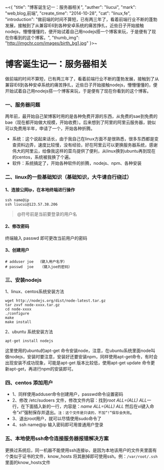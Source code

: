 ~<{
    "title": "博客诞生记一：服务器相关",
    "auther": "liucui",
    "mark": "web,blog,前端",
    "create_time": "2014-10-28",
    "cat": "linux,fe",
    "introduction": "做前端的时间不算短，已有两三年了，看着前端行业不断的蓬勃发展，接触到了从兼容IE6到各种安卓系统的痛苦挣扎，近些日子开始接触nodejs，懵懵懂懂的，便开始试着自己用nodejs搭一个博客来玩，于是便有了现在你看到的这个博客。",
    "thumb_img": "http://imgchr.com/images/birth_bg1.jpg"
}>~

# 博客诞生记一：服务器相关

做前端的时间不算短，已有两三年了，看着前端行业不断的蓬勃发展，接触到了从兼容IE6到各种安卓系统的痛苦挣扎，近些日子开始接触nodejs，懵懵懂懂的，便开始试着自己用nodejs搭一个博客来玩，于是便有了现在你看到的这个博客。

### 一、服务器问题
两年前，最开始自己架博客时用的是各种免费开源的东西，从免费的sae到免费的bae（现在都开始做大规模，开始收费）。后来想到了阿里的阿里云服务器，貌似可以免费用半年，申请了一个，开始各种折腾。

- 系统：这个说起来话长，由于我自己在linux方面不是很熟悉，很多东西都是变查资料边弄，速度比较慢，没有经验，好在阿里云可以更换服务器系统，感谢伟大的阿里云，给像我这样的菜鸟提供了便利，从linux换到ubuntu再到现在的centos，系统被我换了个遍。
- 软件：系统搞定了，开始各种软件的折腾，nodejs、npm、各种安装

### 二、linux的一些基础知识（基础知识，大牛请自行绕过）

#### 1、连接公网ip，在本地终端进行操作

```shell
ssh name@ip
ssh liucui@123.57.38.206
```

> @符号前是当前要登录的用户名

#### 2、修改密码
终端输入 passwd 即可更改当前用户的密码

#### 3、创建用户
```shell
# adduser joe  （键入用户名字）
# passwd  joe   （键入joe的密码）
```

### 三、安装nodejs
1、linux、centos系统安装方法
``` shell
wget http://nodejs.org/dist/node-latest.tar.gz
tar zxvf node-xxxx.tar.gz 
cd node-xxxx
./configure
make 
make install
```

2、ubuntu 系统安装方法
```shell
apt-get install nodejs
```

这里使用的ubuntu的apt-get 命令安装node，注意，在ubuntu系统里面node叫做nodejs，安装时要注意，安装好还要安装npm，同样使用apt-get命令，有时会出现安装不成功现象，可能是apt-get 版本比较低，使用apt-get update 命令更新apt-get，再进行npm的安装即可。

### 四、centos 添加用户
- 1、同样使用adduser命令创建用户，passwd命令设置密码
- 2、修改 /etc/sudoers 文件，修改文件内容：找到*root    ALL=(ALL)       ALL*一行，在下面插入新的一行，内容是：*name  ALL=(ALL)       ALL*  然后在vi键入命令“x!”强制保存并退出。`注：这个文件是只读的，不加“!”保存会失败`。
- 3、退出root用户，就可以尽情使用sudo命令了
- 4、ssh name@ip 输入密码即可用普通用户登录

### 五、本地使用ssh命令连接服务器报错解决方案
更换过系统后，同一机器不能使用ssh连接ip，是因为本地该用户的文件夹里面有个类似于证书的文件，know_hosts  将其删掉即可使用ssh。例：`/var/root/.ssh` 里面的know_hosts文件